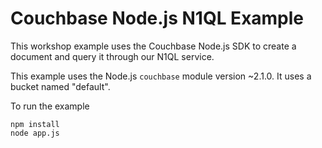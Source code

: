 # Couchbase Node.js N1QL Example

This workshop example uses the Couchbase Node.js SDK to create a document and query it through our N1QL service.

This example uses the Node.js `couchbase` module version ~2.1.0. It uses a bucket named "default".

To run the example

    npm install
    node app.js
